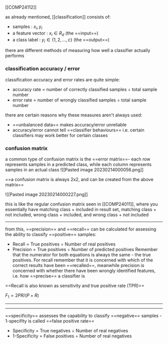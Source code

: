 [[COMP24112]]

as already mentioned, [[classification]] consists of:
- samples : ${x_i,y_i}$
- a feature vector : $x_i \in R_d$ (the ==input==)
- a class label : $y_i \in \{1,2,...,c\}$ (the ==output==)

there are different methods of measuring how well a classifier actually performs


### classification accuracy / error
classification accuracy and error rates are quite simple:
- accuracy rate = number of correctly classified samples $\div$ total sample number
- error rate = number of wrongly classified samples $\div$ total sample number

there are certain reasons why these measures aren't always used:
- ==unbalanced data== makes accuracy/error unreliable
- accuracy/error cannot tell ==classifier behaviours== i.e. certain classifiers may work better for certain classes

### confusion matrix
a common type of confusion matrix is the ==error matrix==- each row represents samples in a predicted class, while each column represents samples in an actual class
![[Pasted image 20230214000056.png]]

==a confusion matrix is always 2x2, and can be created from the above matrix==

![[Pasted image 20230214000227.png]]

this is like the regular confusion matrix seen in [[COMP24011]], where you essentially have matching class + included in result set, matching class + not included, wrong class + included, and wrong class + not included

***
from this, ==precision== and ==recall== can be calculated for assessing the ability to classify ==positive== samples:
- Recall = True positives $\div$ Number of real positives 
- Precision = True positives $\div$ Number of predicted positives
Remember that the numerator for both equations is always the same - the true positives. For recall remember that it is concerned with which of the correct results have been ==recalled==, meanwhile precision is concerned with whether there have been wrongly identified features, i.e. how ==precise== a classifier is

==Recall is also known as sensitivity and true positive rate (TPR)==

$F_1 = 2PR / (P+R)$
***

***
==specificity== assesses the capability to classify ==negative== samples - 1-specifity is called ==false positive rate==
- Specificity = True negatives $\div$ Number of real negatives
- 1-Specificity = False positives $\div$ Number of real negatives